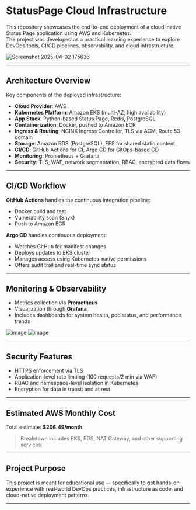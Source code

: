 # StatusPage Cloud Infrastructure

This repository showcases the end-to-end deployment of a cloud-native Status Page application using AWS and Kubernetes.  
The project was developed as a practical learning experience to explore DevOps tools, CI/CD pipelines, observability, and cloud infrastructure.

![Screenshot 2025-04-02 175636](https://github.com/user-attachments/assets/783777e3-1287-49ab-9929-5c716ae72e5f)


---

## Architecture Overview

Key components of the deployed infrastructure:

- **Cloud Provider**: AWS
- **Kubernetes Platform**: Amazon EKS (multi-AZ, high availability)
- **App Stack**: Python-based Status Page, Redis, PostgreSQL
- **Containerization**: Docker, pushed to Amazon ECR
- **Ingress & Routing**: NGINX Ingress Controller, TLS via ACM, Route 53 domain
- **Storage**: Amazon RDS (PostgreSQL), EFS for shared static content
- **CI/CD**: GitHub Actions for CI, Argo CD for GitOps-based CD
- **Monitoring**: Prometheus + Grafana
- **Security**: TLS, WAF, network segmentation, RBAC, encrypted data flows

---

## CI/CD Workflow

**GitHub Actions** handles the continuous integration pipeline:
- Docker build and test
- Vulnerability scan (Snyk)
- Push to Amazon ECR

**Argo CD** handles continuous deployment:
- Watches GitHub for manifest changes
- Deploys updates to EKS cluster
- Manages access using Kubernetes-native permissions
- Offers audit trail and real-time sync status

---

## Monitoring & Observability

- Metrics collection via **Prometheus**
- Visualization through **Grafana**
- Includes dashboards for system health, pod status, and performance trends

![image](https://github.com/user-attachments/assets/de49fa1c-acc4-4bc8-a89c-1433ddb58672) ![image](https://github.com/user-attachments/assets/dc3dac93-f2bc-4c0b-97ed-04c41d6cefb1)



---

## Security Features

- HTTPS enforcement via TLS
- Application-level rate limiting (100 requests/2 min via WAF)
- RBAC and namespace-level isolation in Kubernetes
- Encryption for data in transit and at rest

---

## Estimated AWS Monthly Cost

Total estimate: **$206.49/month**

> Breakdown includes EKS, RDS, NAT Gateway, and other supporting services.

---

## Project Purpose

This project is meant for educational use — specifically to get hands-on experience with real-world DevOps practices, infrastructure as code, and cloud-native deployment patterns.

---

